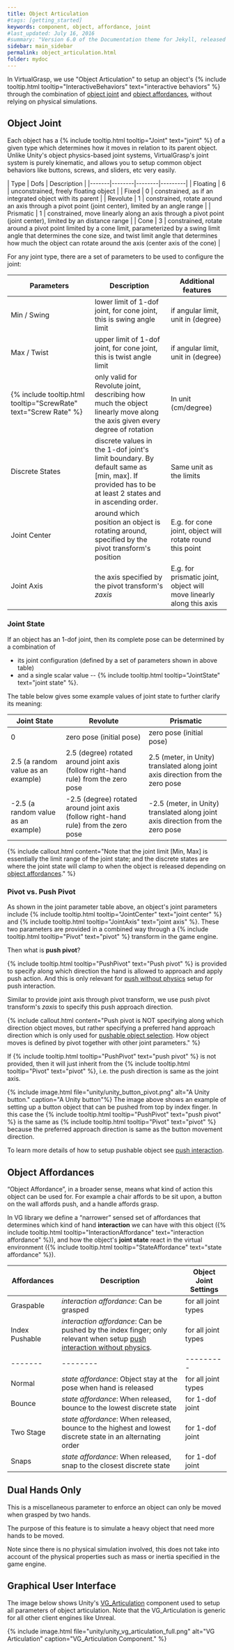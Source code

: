 ```yaml
---
title: Object Articulation
#tags: [getting_started]
keywords: component, object, affordance, joint
#last_updated: July 16, 2016
#summary: "Version 6.0 of the Documentation theme for Jekyll, released July 4, 2016, implements relative links so you can view the files offline or on any server without configuring urls and baseurls. Additionally, you can store pages in subdirectories. Templates for alerts and images are available."
sidebar: main_sidebar
permalink: object_articulation.html
folder: mydoc
---
```


In VirtualGrasp, we use "Object Articulation" to setup an object's {% include tooltip.html tooltip="InteractiveBehaviors" text="interactive behaviors" %} through the combination of [object joint](#object-joint) and [object affordances](#object-affordances), without relying on physical simulations.

## Object Joint

Each object has a {% include tooltip.html tooltip="Joint" text="joint" %} of a given type which determines how it moves in relation to its parent object. Unlike Unity's object physics-based joint systems, VirtualGrasp's joint system is purely kinematic, and allows you to setup common object behaviors like buttons, screws, and sliders, etc very easily. 

| Type | Dofs | Description |
|-------|--------|--------|---------|
| Floating | 6 | unconstrained, freely floating object | 
| Fixed | 0 | constrained, as if an integrated object with its parent | 
| Revolute | 1 | constrained, rotate around an axis through a pivot point (joint center), limited by an angle range | 
| Prismatic | 1 | constrained, move linearly along an axis through a pivot point (joint center), limited by an distance range | 
| Cone | 3 | constrained, rotate around a pivot point limited by a cone limit, parameterized by a swing limit angle that determines the cone size, and twist limit angle that determines how much the object can rotate around the axis (center axis of the cone) |

For any joint type, there are a set of parameters to be used to configure the joint:

| Parameters | Description | Additional features |
|-------|--------|---------|
| Min / Swing | lower limit of 1-dof joint, for cone joint, this is swing angle limit | if angular limit, unit in (degree)|
| Max / Twist | upper limit of 1-dof joint, for cone joint, this is twist angle limit | if angular limit, unit in (degree) |
| {% include tooltip.html tooltip="ScrewRate" text="Screw Rate" %} | only valid for Revolute joint, describing how much the object linearly move along the axis given every degree of rotation | In unit (cm/degree) | 
| Discrete States | discrete values in the 1-dof joint's limit boundary. By default same as [min, max]. If provided has to be at least 2 states and in ascending order. | Same unit as the limits | 
| Joint Center | around which position an object is rotating around, specified by the pivot transform's position | E.g. for cone joint, object will rotate round this point | 
| Joint Axis | the axis specified by the pivot transform's _zaxis_ | E.g. for prismatic joint, object will move linearly along this axis | 

### Joint State

If an object has an 1-dof joint, then its complete pose can be determined by a combination of 
* its joint configuration (defined by a set of parameters shown in above table) 
* and a single scalar value -- {% include tooltip.html tooltip="JointState" text="joint state" %}. 

The table below gives some example values of joint state to further clarify its meaning:

| Joint State | Revolute | Prismatic|
|-------|--------|---------|
| 0 | zero pose (initial pose) | zero pose (initial pose) |
| 2.5 (a random value as an example) | 2.5 (degree) rotated around joint axis (follow right-hand rule) from the zero pose | 2.5 (meter, in Unity) translated along joint axis direction from the zero pose |
| -2.5 (a random value as an example) | -2.5 (degree) rotated around joint axis (follow right-hand rule) from the zero pose | -2.5 (meter, in Unity) translated along joint axis direction from the zero pose |

{% include callout.html content="Note that the joint limit [Min, Max] is essentially the limit range of the joint state; and the discrete states are where the joint state will clamp to when the object is released depending on [object affordances](#object-affordances)." %}


### Pivot vs. Push Pivot

As shown in the joint parameter table above, an object's joint parameters include {% include tooltip.html tooltip="JointCenter" text="joint center" %} and {% include tooltip.html tooltip="JointAxis" text="joint axis" %}.
These two parameters are provided in a combined way through a {% include tooltip.html tooltip="Pivot" text="pivot" %} transform in the game engine. 

Then what is **push pivot**? 

{% include tooltip.html tooltip="PushPivot" text="Push pivot" %} is provided to specify along which direction the hand is allowed to approach and apply push action. 
And this is only relevant for [push without physics](push_interaction.html#push-without-physics) setup for push interaction.

Similar to provide joint axis through pivot transform, we use push pivot transform's _zaxis_ to specify this push approach direction. 

{% include callout.html content="Push pivot is NOT specifying along which direction object moves, 
but rather specifying a preferred hand approach direction which is only used for [pushable object selection](push_interaction.html#from-object-selection-to-push-without-physics). How object moves is defined by pivot together with other joint parameters." %}

If {% include tooltip.html tooltip="PushPivot" text="push pivot" %} is not provided, then it will just inherit from the {% include tooltip.html tooltip="Pivot" text="pivot" %}, i.e. the push direction is same as the joint axis. 

{% include image.html file="unity/unity_button_pivot.png" alt="A Unity button." caption="A Unity button"%}
The image above shows an example of setting up a button object that can be pushed from top by index finger. 
In this case the {% include tooltip.html tooltip="PushPivot" text="push pivot" %}
is the same as {% include tooltip.html tooltip="Pivot" text="pivot" %} because the preferred approach direction is same as the button movement direction.

To learn more details of how to setup pushable object see [push interaction](push_interaction.html).


## Object Affordances

“Object Affordance”, in a broader sense, means what kind of action this object can be used for. 
For example a chair affords to be sit upon, a button on the wall affords push, and a handle affords grasp.

In VG library we define a “narrower” sensed set of affordances that determines which kind of hand **interaction** we can have with this object ({% include tooltip.html tooltip="InteractionAffordance" text="interaction affordance" %}), and how the object's **joint state** react in the virtual environment ({% include tooltip.html tooltip="StateAffordance" text="state affordance" %}). 

| Affordances | Description | Object Joint Settings |
|-------|--------|---------|
| Graspable | _interaction affordance_: Can be grasped | for all joint types | 
| Index Pushable | _interaction affordance_: Can be pushed by the index finger; only relevant when setup [push interaction without physics](push_interaction.html#push-without-physics).| for all joint types | 
|-------|--------|---------|
| Normal | _state affordance_: Object stay at the pose when hand is released  | for all joint types| 
| Bounce | _state affordance_: When released, bounce to the lowest discrete state | for 1-dof joint | 
| Two Stage | _state affordance_: When released, bounce to the highest and lowest discrete state in an alternating order | for 1-dof joint | 
| Snaps | _state affordance_: When released, snap to the closest discrete state | for 1-dof joint | 

## Dual Hands Only

This is a miscellaneous parameter to enforce an object can only be moved when grasped by two hands. 

The purpose of this feature is to simulate a heavy object that need more hands to be moved. 

Note since there is no physical simulation involved, this does not take into account of the physical properties such as
mass or inertia specified in the game engine. 

## Graphical User Interface

The image below shows Unity's [VG_Articulation](unity_component_vgarticulation.html) component used to setup all parameters of object articulation.
Note that the VG_Articulation is generic for all other client engines like Unreal.

{% include image.html file="unity/unity_vg_articulation_full.png" alt="VG Articulation" caption="VG_Articulation Component." %}

